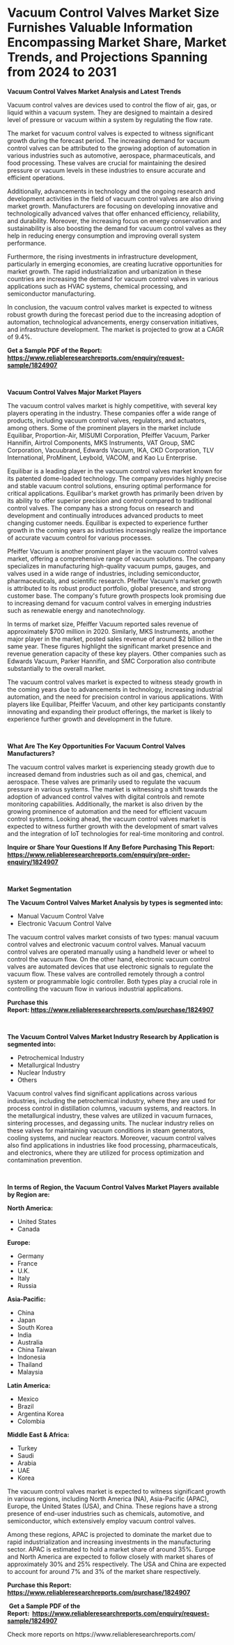 <p><h1>Vacuum Control Valves Market Size Furnishes Valuable Information Encompassing Market Share, Market Trends, and Projections Spanning from 2024 to 2031</h1></p><p><strong>Vacuum Control Valves Market Analysis and Latest Trends</strong></p>
<p><p>Vacuum control valves are devices used to control the flow of air, gas, or liquid within a vacuum system. They are designed to maintain a desired level of pressure or vacuum within a system by regulating the flow rate.</p><p>The market for vacuum control valves is expected to witness significant growth during the forecast period. The increasing demand for vacuum control valves can be attributed to the growing adoption of automation in various industries such as automotive, aerospace, pharmaceuticals, and food processing. These valves are crucial for maintaining the desired pressure or vacuum levels in these industries to ensure accurate and efficient operations.</p><p>Additionally, advancements in technology and the ongoing research and development activities in the field of vacuum control valves are also driving market growth. Manufacturers are focusing on developing innovative and technologically advanced valves that offer enhanced efficiency, reliability, and durability. Moreover, the increasing focus on energy conservation and sustainability is also boosting the demand for vacuum control valves as they help in reducing energy consumption and improving overall system performance.</p><p>Furthermore, the rising investments in infrastructure development, particularly in emerging economies, are creating lucrative opportunities for market growth. The rapid industrialization and urbanization in these countries are increasing the demand for vacuum control valves in various applications such as HVAC systems, chemical processing, and semiconductor manufacturing.</p><p>In conclusion, the vacuum control valves market is expected to witness robust growth during the forecast period due to the increasing adoption of automation, technological advancements, energy conservation initiatives, and infrastructure development. The market is projected to grow at a CAGR of 9.4%.</p></p>
<p><strong>Get a Sample PDF of the Report:&nbsp; <a href="https://www.reliableresearchreports.com/enquiry/request-sample/1824907">https://www.reliableresearchreports.com/enquiry/request-sample/1824907</a></strong></p>
<p>&nbsp;</p>
<p><strong>Vacuum Control Valves Major Market Players</strong></p>
<p><p>The vacuum control valves market is highly competitive, with several key players operating in the industry. These companies offer a wide range of products, including vacuum control valves, regulators, and actuators, among others. Some of the prominent players in the market include Equilibar, Proportion-Air, MISUMI Corporation, Pfeiffer Vacuum, Parker Hannifin, Airtrol Components, MKS Instruments, VAT Group, SMC Corporation, Vacuubrand, Edwards Vacuum, IKA, CKD Corporation, TLV International, ProMinent, Leybold, VACOM, and Kao Lu Enterprise.</p><p>Equilibar is a leading player in the vacuum control valves market known for its patented dome-loaded technology. The company provides highly precise and stable vacuum control solutions, ensuring optimal performance for critical applications. Equilibar's market growth has primarily been driven by its ability to offer superior precision and control compared to traditional control valves. The company has a strong focus on research and development and continually introduces advanced products to meet changing customer needs. Equilibar is expected to experience further growth in the coming years as industries increasingly realize the importance of accurate vacuum control for various processes.</p><p>Pfeiffer Vacuum is another prominent player in the vacuum control valves market, offering a comprehensive range of vacuum solutions. The company specializes in manufacturing high-quality vacuum pumps, gauges, and valves used in a wide range of industries, including semiconductor, pharmaceuticals, and scientific research. Pfeiffer Vacuum's market growth is attributed to its robust product portfolio, global presence, and strong customer base. The company's future growth prospects look promising due to increasing demand for vacuum control valves in emerging industries such as renewable energy and nanotechnology.</p><p>In terms of market size, Pfeiffer Vacuum reported sales revenue of approximately $700 million in 2020. Similarly, MKS Instruments, another major player in the market, posted sales revenue of around $2 billion in the same year. These figures highlight the significant market presence and revenue generation capacity of these key players. Other companies such as Edwards Vacuum, Parker Hannifin, and SMC Corporation also contribute substantially to the overall market.</p><p>The vacuum control valves market is expected to witness steady growth in the coming years due to advancements in technology, increasing industrial automation, and the need for precision control in various applications. With players like Equilibar, Pfeiffer Vacuum, and other key participants constantly innovating and expanding their product offerings, the market is likely to experience further growth and development in the future.</p></p>
<p>&nbsp;</p>
<p><strong>What Are The Key Opportunities For Vacuum Control Valves Manufacturers?</strong></p>
<p><p>The vacuum control valves market is experiencing steady growth due to increased demand from industries such as oil and gas, chemical, and aerospace. These valves are primarily used to regulate the vacuum pressure in various systems. The market is witnessing a shift towards the adoption of advanced control valves with digital controls and remote monitoring capabilities. Additionally, the market is also driven by the growing prominence of automation and the need for efficient vacuum control systems. Looking ahead, the vacuum control valves market is expected to witness further growth with the development of smart valves and the integration of IoT technologies for real-time monitoring and control.</p></p>
<p><strong>Inquire or Share Your Questions If Any Before Purchasing This Report: <a href="https://www.reliableresearchreports.com/enquiry/pre-order-enquiry/1824907">https://www.reliableresearchreports.com/enquiry/pre-order-enquiry/1824907</a></strong></p>
<p>&nbsp;</p>
<p><strong>Market Segmentation</strong></p>
<p><strong>The Vacuum Control Valves Market Analysis by types is segmented into:</strong></p>
<p><ul><li>Manual Vacuum Control Valve</li><li>Electronic Vacuum Control Valve</li></ul></p>
<p><p>The vacuum control valves market consists of two types: manual vacuum control valves and electronic vacuum control valves. Manual vacuum control valves are operated manually using a handheld lever or wheel to control the vacuum flow. On the other hand, electronic vacuum control valves are automated devices that use electronic signals to regulate the vacuum flow. These valves are controlled remotely through a control system or programmable logic controller. Both types play a crucial role in controlling the vacuum flow in various industrial applications.</p></p>
<p><strong>Purchase this Report:&nbsp;<a href="https://www.reliableresearchreports.com/purchase/1824907">https://www.reliableresearchreports.com/purchase/1824907</a></strong></p>
<p>&nbsp;</p>
<p><strong>The Vacuum Control Valves Market Industry Research by Application is segmented into:</strong></p>
<p><ul><li>Petrochemical Industry</li><li>Metallurgical Industry</li><li>Nuclear Industry</li><li>Others</li></ul></p>
<p><p>Vacuum control valves find significant applications across various industries, including the petrochemical industry, where they are used for process control in distillation columns, vacuum systems, and reactors. In the metallurgical industry, these valves are utilized in vacuum furnaces, sintering processes, and degassing units. The nuclear industry relies on these valves for maintaining vacuum conditions in steam generators, cooling systems, and nuclear reactors. Moreover, vacuum control valves also find applications in industries like food processing, pharmaceuticals, and electronics, where they are utilized for process optimization and contamination prevention.</p></p>
<p>&nbsp;</p>
<p><strong>In terms of Region, the Vacuum Control Valves Market Players available by Region are:</strong></p>
<p>
    <p> <strong> North America: </strong>
        <ul>
            <li>United States</li>
            <li>Canada</li>
        </ul>
        </p> 
    <p> <strong> Europe: </strong>
        <ul>
            <li>Germany</li>
            <li>France</li>
            <li>U.K.</li>
            <li>Italy</li>
            <li>Russia</li>
        </ul>
        </p> 
    <p> <strong> Asia-Pacific: </strong>
        <ul>
            <li>China</li>
            <li>Japan</li>
            <li>South Korea</li>
            <li>India</li>
            <li>Australia</li>
            <li>China Taiwan</li>
            <li>Indonesia</li>
            <li>Thailand</li>
            <li>Malaysia</li>
        </ul>
        </p> 
    <p> <strong> Latin America: </strong>
        <ul>
            <li>Mexico</li>
            <li>Brazil</li>
            <li>Argentina Korea</li>
            <li>Colombia</li>
        </ul>
        </p> 
    <p> <strong> Middle East & Africa: </strong>
        <ul>
            <li>Turkey</li>
            <li>Saudi</li>
            <li>Arabia</li>
            <li>UAE</li>
            <li>Korea</li>
        </ul>
    </p>
    </p>
<p><p>The vacuum control valves market is expected to witness significant growth in various regions, including North America (NA), Asia-Pacific (APAC), Europe, the United States (USA), and China. These regions have a strong presence of end-user industries such as chemicals, automotive, and semiconductor, which extensively employ vacuum control valves. </p><p>Among these regions, APAC is projected to dominate the market due to rapid industrialization and increasing investments in the manufacturing sector. APAC is estimated to hold a market share of around 35%. Europe and North America are expected to follow closely with market shares of approximately 30% and 25% respectively. The USA and China are expected to account for around 7% and 3% of the market share respectively.</p></p>
<p><strong>Purchase this Report: <a href="https://www.reliableresearchreports.com/purchase/1824907">https://www.reliableresearchreports.com/purchase/1824907</a></strong></p>
<p>&nbsp;<strong>Get a Sample PDF of the Report:&nbsp;&nbsp;<a href="https://www.reliableresearchreports.com/enquiry/request-sample/1824907">https://www.reliableresearchreports.com/enquiry/request-sample/1824907</a></strong></p>
<p><strong></strong></p>
<p>Check more reports on https://www.reliableresearchreports.com/</p>